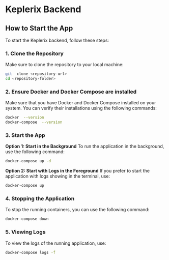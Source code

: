 
# Keplerix Backend
## How to Start the App
To start the Keplerix backend, follow these steps:
### 1. Clone the Repository
Make sure to clone the repository to your local machine:
```bash
git  clone <repository-url>
cd <repository-folder>
```
### 2. Ensure Docker and Docker Compose are installed
Make sure that you have Docker and Docker Compose installed on your system. You can verify their installations using the following commands:
```bash
docker  --version
docker-compose  --version
```
### 3. Start the App

**Option 1: Start in the Background**
To run the application in the background, use the following command:
```bash
docker-compose up -d
```
**Option 2: Start with Logs in the Foreground**
If you prefer to start the application with logs showing in the terminal, use:
```bash
docker-compose up
```
### 4. Stopping the Application
To stop the running containers, you can use the following command:
```bash
docker-compose down
```
### 5. Viewing Logs
To view the logs of the running application, use:
```bash
docker-compose logs -f
```